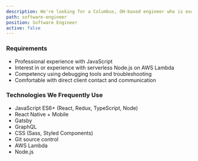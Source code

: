 ```yaml
---
description: We're looking for a Columbus, OH-based engineer who is excited about solving real-world problems in a collaborative, client-focused environment.
path: software-engineer
position: Software Engineer
active: false
---
```


### Requirements

- Professional experience with JavaScript
- Interest in or experience with serverless Node.js on AWS Lambda
- Competency using debugging tools and troubleshooting
- Comfortable with direct client contact and communication

### Technologies We Frequently Use

- JavaScript ES6+ (React, Redux, TypeScript, Node)
- React Native + Mobile
- Gatsby
- GraphQL
- CSS (Sass, Styled Components)
- Git source control
- AWS Lambda
- Node.js
